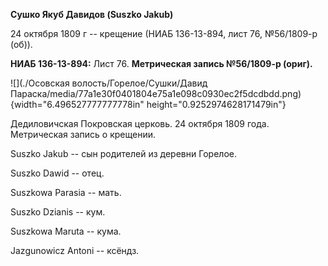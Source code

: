**Сушко Якуб Давидов (Suszko Jakub)**

24 октября 1809 г -- крещение (НИАБ 136-13-894, лист 76, №56/1809-р
(об)).

**НИАБ 136-13-894:** Лист 76. **Метрическая запись №56/1809-р (ориг).**

![](./Осовская волость/Горелое/Сушки/Давид Параска/media/77a1e30f0401804e75a1e098c0930ec2f5dcdbdd.png){width="6.496527777777778in"
height="0.9252974628171479in"}

Дедиловичская Покровская церковь. 24 октября 1809 года. Метрическая
запись о крещении.

Suszko Jakub -- сын родителей из деревни Горелое.

Suszko Dawid -- отец.

Suszkowa Parasia -- мать.

Suszko Dzianis -- кум.

Suszkowa Maruta -- кума.

Jazgunowicz Antoni -- ксёндз.
